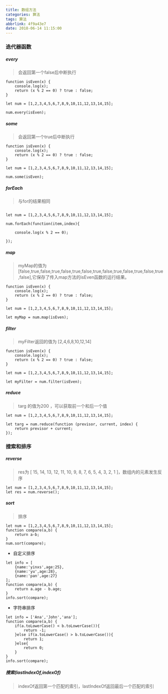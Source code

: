 ```yaml
---
title: 数组方法
categories: 算法
tags: 算法
abbrlink: 4f9a43e7
date: 2018-06-14 11:15:00
---
```


### 迭代器函数

##### every

> 会返回第一个false后中断执行

```
function isEven(x) {
    console.log(x);
    return (x % 2 == 0) ? true : false;
}

let num = [1,2,3,4,5,6,7,8,9,10,11,12,13,14,15];

num.every(isEven);

```

##### some

> 会返回第一个true后中断执行

```
function isEven(x) {
    console.log(x);
    return (x % 2 == 0) ? true : false;
}

let num = [1,2,3,4,5,6,7,8,9,10,11,12,13,14,15];

num.some(isEven);

```
##### forEach

> 与for的结果相同

```

let num = [1,2,3,4,5,6,7,8,9,10,11,12,13,14,15];

num.forEach(function(item,index){

    console.log(x % 2 == 0);
    
});

```

##### map

> myMap的值为[false,true,false,true,false,true,false,true,false,true,false,true,false,true,false],它保存了传入map方法的isEven函数的运行结果。

```
function isEven(x) {
    console.log(x);
    return (x % 2 == 0) ? true : false;
}

let num = [1,2,3,4,5,6,7,8,9,10,11,12,13,14,15];

let myMap = num.map(isEven);

```

##### filter

> myFilter返回的值为 [2,4,6,8,10,12,14]

```
function isEven(x) {
    console.log(x);
    return (x % 2 == 0) ? true : false;
}

let num = [1,2,3,4,5,6,7,8,9,10,11,12,13,14,15];

let myFilter = num.filter(isEven);

```

##### reduce 

> targ 的值为200 ，可以获取前一个和后一个值

```
let num = [1,2,3,4,5,6,7,8,9,10,11,12,13,14,15];

let targ = num.reduce(function (previsor, current, index) {
    return previsor + current;
});

```

### 搜索和排序

##### reverse

> res为 [
    15,
    14,
    13,
    12,
    11,
    10,
    9,
    8,
    7,
    6,
    5,
    4,
    3,
    2,
    1
]，数组内的元素发生反序

```
let num = [1,2,3,4,5,6,7,8,9,10,11,12,13,14,15];
let res = num.reverse();

```

##### sort

> 排序

```
let num = [1,2,3,4,5,6,7,8,9,10,11,12,13,14,15];
function compare(a,b) {
    return a-b;
}
num.sort(compare);

```
* 自定义排序

```
let info = [
    {name:'yinxs',age:25},
    {name:'yu',age:28},
    {name:'pan',age:27}
];
function compare(a,b) {
    return a.age - b.age;
}
info.sort(compare);

```


* 字符串排序

```
let info = ['Ana','John','ana'];
function compare(a,b) {
    if(a.toLowerCase() < b.toLowerCase()){
        return -1;
    }else if(a.toLowerCase() > b.toLowerCase()){
        return 1;
    }else{
        return 0;
    }
}
info.sort(compare);

```

##### 搜索(lastIndexOf,indexOf)

> indexOf返回第一个匹配的索引，lastIndexOf返回最后一个匹配的索引



